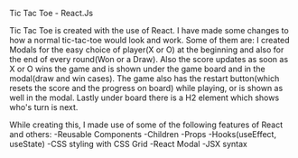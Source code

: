 Tic Tac Toe - React.Js



Tic Tac Toe is created with the use of React. I have made some changes to how a normal tic-tac-toe would look and work. Some of them are: I created Modals for the easy choice of player(X or O) at the beginning and also for the end of every round(Won or a Draw). Also the score updates as soon as X or O wins the game and is shown under the game board and in the modal(draw and win cases). The game also has the restart button(which resets the score and the progress on board) while playing, or is shown as well in the modal. Lastly under board there is a H2 element which shows who's turn is next.


While creating this, I made use of some of the following features of React and others:
-Reusable Components
-Children
-Props
-Hooks(useEffect, useState)
-CSS styling with CSS Grid
-React Modal
-JSX syntax
